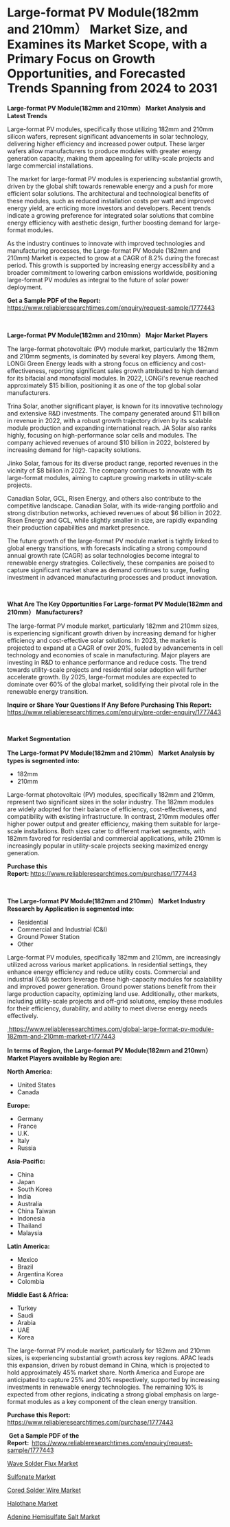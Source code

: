 <p><h1>Large-format PV Module(182mm and 210mm） Market Size, and Examines its Market Scope, with a Primary Focus on Growth Opportunities, and Forecasted Trends Spanning from 2024 to 2031</h1></p><p><strong>Large-format PV Module(182mm and 210mm） Market Analysis and Latest Trends</strong></p>
<p><p>Large-format PV modules, specifically those utilizing 182mm and 210mm silicon wafers, represent significant advancements in solar technology, delivering higher efficiency and increased power output. These larger wafers allow manufacturers to produce modules with greater energy generation capacity, making them appealing for utility-scale projects and large commercial installations. </p><p>The market for large-format PV modules is experiencing substantial growth, driven by the global shift towards renewable energy and a push for more efficient solar solutions. The architectural and technological benefits of these modules, such as reduced installation costs per watt and improved energy yield, are enticing more investors and developers. Recent trends indicate a growing preference for integrated solar solutions that combine energy efficiency with aesthetic design, further boosting demand for large-format modules.</p><p>As the industry continues to innovate with improved technologies and manufacturing processes, the Large-format PV Module (182mm and 210mm) Market is expected to grow at a CAGR of 8.2% during the forecast period. This growth is supported by increasing energy accessibility and a broader commitment to lowering carbon emissions worldwide, positioning large-format PV modules as integral to the future of solar power deployment.</p></p>
<p><strong>Get a Sample PDF of the Report:&nbsp;</strong> <a href="https://www.reliableresearchtimes.com/enquiry/request-sample/1777443?utm_campaign=1530&utm_medium=2&utm_source=Github&utm_content=ia&utm_term=09102024&utm_id=large-format-pv-module182mm-and-210mm">https://www.reliableresearchtimes.com/enquiry/request-sample/1777443</a></p>
<p>&nbsp;</p>
<p><strong>Large-format PV Module(182mm and 210mm） Major Market Players</strong></p>
<p><p>The large-format photovoltaic (PV) module market, particularly the 182mm and 210mm segments, is dominated by several key players. Among them, LONGi Green Energy leads with a strong focus on efficiency and cost-effectiveness, reporting significant sales growth attributed to high demand for its bifacial and monofacial modules. In 2022, LONGi's revenue reached approximately $15 billion, positioning it as one of the top global solar manufacturers.</p><p>Trina Solar, another significant player, is known for its innovative technology and extensive R&D investments. The company generated around $11 billion in revenue in 2022, with a robust growth trajectory driven by its scalable module production and expanding international reach. JA Solar also ranks highly, focusing on high-performance solar cells and modules. The company achieved revenues of around $10 billion in 2022, bolstered by increasing demand for high-capacity solutions.</p><p>Jinko Solar, famous for its diverse product range, reported revenues in the vicinity of $8 billion in 2022. The company continues to innovate with its large-format modules, aiming to capture growing markets in utility-scale projects.</p><p>Canadian Solar, GCL, Risen Energy, and others also contribute to the competitive landscape. Canadian Solar, with its wide-ranging portfolio and strong distribution networks, achieved revenues of about $6 billion in 2022. Risen Energy and GCL, while slightly smaller in size, are rapidly expanding their production capabilities and market presence.</p><p>The future growth of the large-format PV module market is tightly linked to global energy transitions, with forecasts indicating a strong compound annual growth rate (CAGR) as solar technologies become integral to renewable energy strategies. Collectively, these companies are poised to capture significant market share as demand continues to surge, fueling investment in advanced manufacturing processes and product innovation.</p></p>
<p>&nbsp;</p>
<p><strong>What Are The Key Opportunities For Large-format PV Module(182mm and 210mm） Manufacturers?</strong></p>
<p><p>The large-format PV module market, particularly 182mm and 210mm sizes, is experiencing significant growth driven by increasing demand for higher efficiency and cost-effective solar solutions. In 2023, the market is projected to expand at a CAGR of over 20%, fueled by advancements in cell technology and economies of scale in manufacturing. Major players are investing in R&D to enhance performance and reduce costs. The trend towards utility-scale projects and residential solar adoption will further accelerate growth. By 2025, large-format modules are expected to dominate over 60% of the global market, solidifying their pivotal role in the renewable energy transition.</p></p>
<p><strong>Inquire or Share Your Questions If Any Before Purchasing This Report:</strong> <a href="https://www.reliableresearchtimes.com/enquiry/pre-order-enquiry/1777443?utm_campaign=1530&utm_medium=2&utm_source=Github&utm_content=ia&utm_term=09102024&utm_id=large-format-pv-module182mm-and-210mm">https://www.reliableresearchtimes.com/enquiry/pre-order-enquiry/1777443</a></p>
<p>&nbsp;</p>
<p><strong>Market Segmentation</strong></p>
<p><strong>The Large-format PV Module(182mm and 210mm） Market Analysis by types is segmented into:</strong></p>
<p><ul><li>182mm</li><li>210mm</li></ul></p>
<p><p>Large-format photovoltaic (PV) modules, specifically 182mm and 210mm, represent two significant sizes in the solar industry. The 182mm modules are widely adopted for their balance of efficiency, cost-effectiveness, and compatibility with existing infrastructure. In contrast, 210mm modules offer higher power output and greater efficiency, making them suitable for large-scale installations. Both sizes cater to different market segments, with 182mm favored for residential and commercial applications, while 210mm is increasingly popular in utility-scale projects seeking maximized energy generation.</p></p>
<p><strong>Purchase this Report:&nbsp;</strong><a href="https://www.reliableresearchtimes.com/purchase/1777443?utm_campaign=1530&utm_medium=2&utm_source=Github&utm_content=ia&utm_term=09102024&utm_id=large-format-pv-module182mm-and-210mm">https://www.reliableresearchtimes.com/purchase/1777443</a></p>
<p>&nbsp;</p>
<p><strong>The Large-format PV Module(182mm and 210mm） Market Industry Research by Application is segmented into:</strong></p>
<p><ul><li>Residential</li><li>Commercial and Industrial (C&I)</li><li>Ground Power Station</li><li>Other</li></ul></p>
<p><p>Large-format PV modules, specifically 182mm and 210mm, are increasingly utilized across various market applications. In residential settings, they enhance energy efficiency and reduce utility costs. Commercial and industrial (C&I) sectors leverage these high-capacity modules for scalability and improved power generation. Ground power stations benefit from their large production capacity, optimizing land use. Additionally, other markets, including utility-scale projects and off-grid solutions, employ these modules for their efficiency, durability, and ability to meet diverse energy needs effectively.</p></p>
<p><a href="https://www.reliableresearchtimes.com/global-large-format-pv-module-182mm-and-210mm-market-r1777443?utm_campaign=1530&utm_medium=2&utm_source=Github&utm_content=ia&utm_term=09102024&utm_id=large-format-pv-module182mm-and-210mm">&nbsp;https://www.reliableresearchtimes.com/global-large-format-pv-module-182mm-and-210mm-market-r1777443</a></p>
<p><strong>In terms of Region, the Large-format PV Module(182mm and 210mm） Market Players available by Region are:</strong></p>
<p>
    <p> <strong> North America: </strong>
        <ul>
            <li>United States</li>
            <li>Canada</li>
        </ul>
        </p> 
    <p> <strong> Europe: </strong>
        <ul>
            <li>Germany</li>
            <li>France</li>
            <li>U.K.</li>
            <li>Italy</li>
            <li>Russia</li>
        </ul>
        </p> 
    <p> <strong> Asia-Pacific: </strong>
        <ul>
            <li>China</li>
            <li>Japan</li>
            <li>South Korea</li>
            <li>India</li>
            <li>Australia</li>
            <li>China Taiwan</li>
            <li>Indonesia</li>
            <li>Thailand</li>
            <li>Malaysia</li>
        </ul>
        </p> 
    <p> <strong> Latin America: </strong>
        <ul>
            <li>Mexico</li>
            <li>Brazil</li>
            <li>Argentina Korea</li>
            <li>Colombia</li>
        </ul>
        </p> 
    <p> <strong> Middle East & Africa: </strong>
        <ul>
            <li>Turkey</li>
            <li>Saudi</li>
            <li>Arabia</li>
            <li>UAE</li>
            <li>Korea</li>
        </ul>
    </p>
    </p>
<p><p>The large-format PV module market, particularly for 182mm and 210mm sizes, is experiencing substantial growth across key regions. APAC leads this expansion, driven by robust demand in China, which is projected to hold approximately 45% market share. North America and Europe are anticipated to capture 25% and 20% respectively, supported by increasing investments in renewable energy technologies. The remaining 10% is expected from other regions, indicating a strong global emphasis on large-format modules as a key component of the clean energy transition.</p></p>
<p><strong>Purchase this Report: </strong><a href="https://www.reliableresearchtimes.com/purchase/1777443?utm_campaign=1530&utm_medium=2&utm_source=Github&utm_content=ia&utm_term=09102024&utm_id=large-format-pv-module182mm-and-210mm">https://www.reliableresearchtimes.com/purchase/1777443</a></p>
<p>&nbsp;<strong>Get a Sample PDF of the Report:&nbsp;&nbsp;</strong><a href="https://www.reliableresearchtimes.com/enquiry/request-sample/1777443?utm_campaign=1530&utm_medium=2&utm_source=Github&utm_content=ia&utm_term=09102024&utm_id=large-format-pv-module182mm-and-210mm">https://www.reliableresearchtimes.com/enquiry/request-sample/1777443</a></p>
<p><strong></strong></p>
<p><p><a href="https://www.linkedin.com/pulse/wave-solder-flux-market-global-share-ranking-overall-sales-hgkme?utm_campaign=1530&utm_medium=2&utm_source=Github&utm_content=ia&utm_term=09102024&utm_id=large-format-pv-module182mm-and-210mm">Wave Solder Flux Market</a></p><p><a href="https://www.linkedin.com/pulse/global-sulfonate-market-analysis-key-trends-future-projections-4bjye?utm_campaign=1530&utm_medium=2&utm_source=Github&utm_content=ia&utm_term=09102024&utm_id=large-format-pv-module182mm-and-210mm">Sulfonate Market</a></p><p><a href="https://www.linkedin.com/pulse/market-forecasting-change-global-cored-solder-wire-dynamics-f6eqe?utm_campaign=1530&utm_medium=2&utm_source=Github&utm_content=ia&utm_term=09102024&utm_id=large-format-pv-module182mm-and-210mm">Cored Solder Wire Market</a></p><p><a href="https://www.linkedin.com/pulse/halothane-market-industry-landscape-growth-trajectories-global-7gj0e?utm_campaign=1530&utm_medium=2&utm_source=Github&utm_content=ia&utm_term=09102024&utm_id=large-format-pv-module182mm-and-210mm">Halothane Market</a></p><p><a href="https://www.linkedin.com/pulse/global-adenine-hemisulfate-salt-nexus-sector-confluences-wvtbe?utm_campaign=1530&utm_medium=2&utm_source=Github&utm_content=ia&utm_term=09102024&utm_id=large-format-pv-module182mm-and-210mm">Adenine Hemisulfate Salt Market</a></p></p>